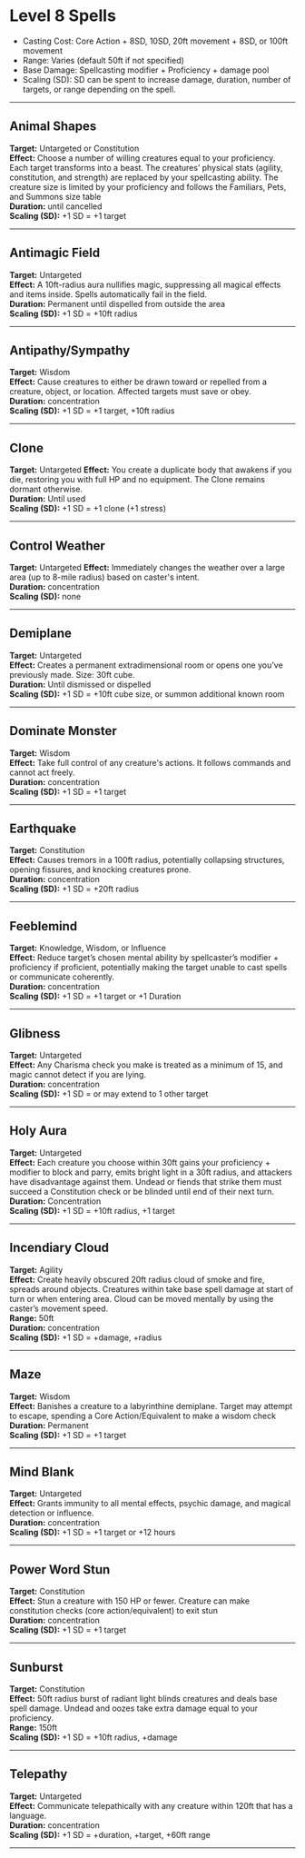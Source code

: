 # Level 8 Spells

* Casting Cost: Core Action + 8SD, 10SD, 20ft movement + 8SD, or 100ft movement  
* Range: Varies (default 50ft if not specified)  
* Base Damage: Spellcasting modifier + Proficiency + damage pool  
* Scaling (SD): SD can be spent to increase damage, duration, number of targets, or range depending on the spell.

---

## Animal Shapes  
**Target:** Untargeted or Constitution  
**Effect:** Choose a number of willing creatures equal to your proficiency. Each target transforms into a beast. The creatures’ physical stats (agility, constitution, and strength) are replaced by your spellcasting ability. The creature size is limited by your proficiency and follows the Familiars, Pets, and Summons size table  
**Duration:** until cancelled  
**Scaling (SD):** +1 SD = +1 target

---

## Antimagic Field  
**Target:** Untargeted  
**Effect:** A 10ft-radius aura nullifies magic, suppressing all magical effects and items inside. Spells automatically fail in the field.  
**Duration:** Permanent until dispelled from outside the area  
**Scaling (SD):** +1 SD = +10ft radius

---

## Antipathy/Sympathy  
**Target:** Wisdom  
**Effect:** Cause creatures to either be drawn toward or repelled from a creature, object, or location. Affected targets must save or obey.  
**Duration:** concentration  
**Scaling (SD):** +1 SD = +1 target, +10ft radius

---

## Clone  
**Target:** Untargeted
**Effect:** You create a duplicate body that awakens if you die, restoring you with full HP and no equipment. The Clone remains dormant otherwise.  
**Duration:** Until used  
**Scaling (SD):** +1 SD = +1 clone (+1 stress)

---

## Control Weather  
**Target:** Untargeted
**Effect:** Immediately changes the weather over a large area (up to 8-mile radius) based on caster's intent.  
**Duration:** concentration  
**Scaling (SD):** none

---

## Demiplane  
**Target:** Untargeted  
**Effect:** Creates a permanent extradimensional room or opens one you’ve previously made. Size: 30ft cube.  
**Duration:** Until dismissed or dispelled  
**Scaling (SD):** +1 SD = +10ft cube size, or summon additional known room

---

## Dominate Monster  
**Target:** Wisdom  
**Effect:** Take full control of any creature's actions. It follows commands and cannot act freely.  
**Duration:** concentration  
**Scaling (SD):** +1 SD = +1 target

---

## Earthquake  
**Target:** Constitution  
**Effect:** Causes tremors in a 100ft radius, potentially collapsing structures, opening fissures, and knocking creatures prone.  
**Duration:** concentration  
**Scaling (SD):** +1 SD = +20ft radius

---

## Feeblemind  
**Target:** Knowledge, Wisdom, or Influence  
**Effect:** Reduce target’s chosen mental ability by spellcaster’s modifier + proficiency if proficient, potentially making the target unable to cast spells or communicate coherently.  
**Duration:** concentration  
**Scaling (SD):** +1 SD = +1 target or +1 Duration

---

## Glibness  
**Target:** Untargeted  
**Effect:** Any Charisma check you make is treated as a minimum of 15, and magic cannot detect if you are lying.  
**Duration:** concentration  
**Scaling (SD):** +1 SD = or may extend to 1 other target

---

## Holy Aura  
**Target:** Untargeted  
**Effect:** Each creature you choose within 30ft gains your proficiency + modifier to block and parry, emits bright light in a 30ft radius, and attackers have disadvantage against them. Undead or fiends that strike them must succeed a Constitution check or be blinded until end of their next turn.  
**Duration:** Concentration  
**Scaling (SD):** +1 SD = +10ft radius, +1 target

---

## Incendiary Cloud  
**Target:** Agility  
**Effect:** Create heavily obscured 20ft radius cloud of smoke and fire, spreads around objects. Creatures within take base spell damage at start of turn or when entering area. Cloud can be moved mentally by using the caster’s movement speed.  
**Range:** 50ft  
**Duration:** concentration  
**Scaling (SD):** +1 SD = +damage, +radius

---

## Maze  
**Target:** Wisdom  
**Effect:** Banishes a creature to a labyrinthine demiplane. Target may attempt to escape, spending a Core Action/Equivalent to make a wisdom check  
**Duration:** Permanent  
**Scaling (SD):** +1 SD = +1 target

---

## Mind Blank  
**Target:** Untargeted  
**Effect:** Grants immunity to all mental effects, psychic damage, and magical detection or influence.  
**Duration:** concentration  
**Scaling (SD):** +1 SD = +1 target or +12 hours

---

## Power Word Stun  
**Target:** Constitution  
**Effect:** Stun a creature with 150 HP or fewer. Creature can make constitution checks (core action/equivalent) to exit stun  
**Duration:** concentration  
**Scaling (SD):** +1 SD = +1 target

---

## Sunburst  
**Target:** Constitution  
**Effect:** 50ft radius burst of radiant light blinds creatures and deals base spell damage. Undead and oozes take extra damage equal to your proficiency.  
**Range:** 150ft  
**Scaling (SD):** +1 SD = +10ft radius, +damage

---

## Telepathy  
**Target:** Untargeted  
**Effect:** Communicate telepathically with any creature within 120ft that has a language.  
**Duration:** concentration  
**Scaling (SD):** +1 SD = +duration, +target, +60ft range

---
